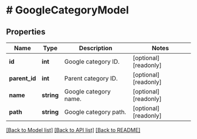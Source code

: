 # # GoogleCategoryModel

## Properties

Name | Type | Description | Notes
------------ | ------------- | ------------- | -------------
**id** | **int** | Google category ID. | [optional] [readonly]
**parent_id** | **int** | Parent category ID. | [optional] [readonly]
**name** | **string** | Google category name. | [optional] [readonly]
**path** | **string** | Google category path. | [optional] [readonly]

[[Back to Model list]](../../README.md#models) [[Back to API list]](../../README.md#endpoints) [[Back to README]](../../README.md)
